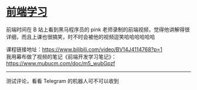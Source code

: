 # [前端学习](https://github.com/phh95/gitblog/issues/6)

前端时间在 B 站上看到黑马程序员的 pink 老师录制的前端视频，觉得他讲解得很详细，而且上课也很搞笑，时不时会被他的视频逗笑哈哈哈哈哈哈   

课程链接地址：https://www.bilibili.com/video/BV14J4114768?p=1    
我用幕布做了视频的笔记《前端开发学习笔记》：https://www.mubucm.com/doc/m5_wubGpzf        

---

测试评论，看看 Telegram 的机器人可不可以收到     